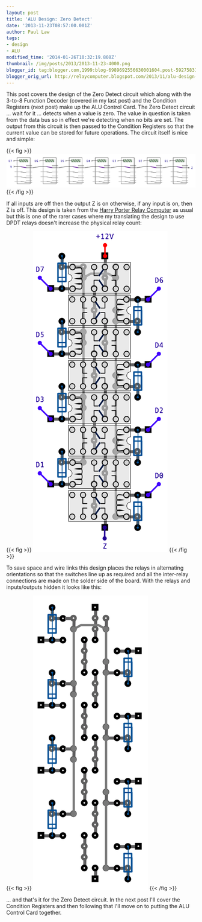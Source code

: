 ```yaml
---
layout: post
title: 'ALU Design: Zero Detect'
date: '2013-11-23T08:57:00.001Z'
author: Paul Law
tags:
- design
- ALU
modified_time: '2014-01-26T10:32:19.808Z'
thumbnail: /img/posts/2013/2013-11-23-4000.png
blogger_id: tag:blogger.com,1999:blog-6989692556630001604.post-5927583153539074028
blogger_orig_url: http://relaycomputer.blogspot.com/2013/11/alu-design-zero-detect.html
---
```


This post covers the design of the Zero Detect circuit which along 
with the 3-to-8 Function Decoder (covered in my last post) and the Condition 
Registers (next post) make up the ALU Control Card. The Zero Detect circuit 
... wait for it ... detects when a value is zero. The value in question is 
taken from the data bus so in effect we're detecting when no bits are set. The 
output from this circuit is then passed to the Condition Registers so that the 
current value can be stored for future operations. The circuit itself is nice 
and simple:

{{< fig >}}
![Zero Detect Diagram](/img/posts/2013/2013-11-23-0000.png)
{{< /fig >}}

If all inputs are 
off then the output Z is on otherwise, if any input is on, then Z is off. This 
design is taken from the [Harry Porter Relay Computer](http://web.cecs.pdx.edu/~harry/Relay/index.html) as usual but this is one of the rarer cases where my 
translating the design to use DPDT relays doesn't increase the physical relay 
count:

{{< fig >}}
![](/img/posts/2013/2013-11-23-0001.png)
{{< /fig >}}

To save space and wire links this design places the relays in 
alternating orientations so that the switches line up as required and all the 
inter-relay connections are made on the solder side of the board. With the 
relays and inputs/outputs hidden it looks like this:

{{< fig >}}
![](/img/posts/2013/2013-11-23-0002.png)
{{< /fig >}}

... and that's it for the Zero Detect circuit. In the next post I'll 
cover the Condition Registers and then following that I'll move on to putting 
the ALU Control Card together. 
